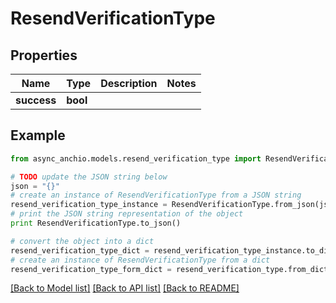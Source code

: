 # ResendVerificationType


## Properties

Name | Type | Description | Notes
------------ | ------------- | ------------- | -------------
**success** | **bool** |  | 

## Example

```python
from async_anchio.models.resend_verification_type import ResendVerificationType

# TODO update the JSON string below
json = "{}"
# create an instance of ResendVerificationType from a JSON string
resend_verification_type_instance = ResendVerificationType.from_json(json)
# print the JSON string representation of the object
print ResendVerificationType.to_json()

# convert the object into a dict
resend_verification_type_dict = resend_verification_type_instance.to_dict()
# create an instance of ResendVerificationType from a dict
resend_verification_type_form_dict = resend_verification_type.from_dict(resend_verification_type_dict)
```
[[Back to Model list]](../README.md#documentation-for-models) [[Back to API list]](../README.md#documentation-for-api-endpoints) [[Back to README]](../README.md)


